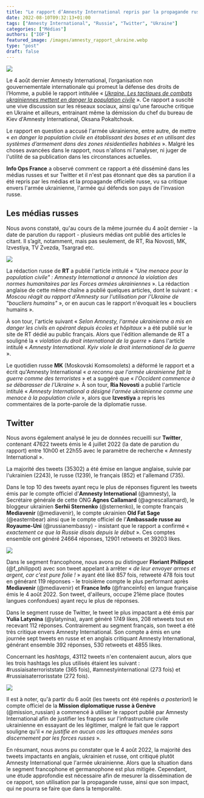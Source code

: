 ```yaml
---
title: "Le rapport d’Amnesty International repris par la propagande russe"
date: 2022-08-10T09:32:13+01:00
tags: ["Amnesty International", "Russie", "Twitter", "Ukraine"]
categories: ["Médias"]
authors: ["IOF"]
featured_image: /images/amnesty_rapport_ukraine.webp
type: "post"
draft: false
---
```


![](/images/amnesty_rapport_ukraine.webp)

Le 4 août dernier Amnesty International, l’organisation non gouvernementale internationale qui promeut la défense des droits de l’Homme, a publié le rapport intitulée « *[Ukraine. Les tactiques de combats ukrainiennes mettent en danger la population civile](https://www.amnesty.org/fr/latest/news/2022/08/ukraine-ukrainian-fighting-tactics-endanger-civilians/)* ». Ce rapport a suscité une vive discussion sur les réseaux sociaux, ainsi qu'une farouche critique en Ukraine et ailleurs, entrainant même la démission du chef du bureau de Kiev d'Amnesty International, Oksana Pokaltchouk.

Le rapport en question a accusé l'armée ukrainienne, entre autre, de mettre « *en danger la population civile en établissant des bases et en utilisant des systèmes d’armement dans des zones résidentielles habitées* ». Malgré les choses avancées dans le rapport, nous n'allons ni l'analyser, ni juger de l'utilité de sa publication dans les circonstances actuelles. 

**Info Ops France** a observé comment ce rapport a été disséminé dans les médias russes et sur Twitter et il n'est pas étonnant que dès sa parution il a été repris par les médias et la propagande officielle russe, vu sa critique envers l'armée ukrainienne, l'armée qui défends son pays de l'invasion russe.

## Les médias russes

Nous avons constaté, qu'au cours de la même journée du 4 août dernier - la date de parution du rapport - plusieurs médias ont publié des articles le citant. Il s’agit, notamment, mais pas seulement, de RT, Ria Novosti, MK, Izvestiya, TV Zvezda, Tsargrad etc.

![](/images/amnesty_ru_media.webp)

La rédaction russe de **RT** a publié l'article intitulé « *"Une menace pour la population civile" : Amnesty International a annoncé la violation des normes humanitaires par les Forces armées ukrainiennes* ». La rédaction anglaise de cette même chaîne a publié quelques articles, dont le suivant : « *Moscou réagit au rapport d'Amnesty sur l'utilisation par l'Ukraine de "boucliers humains"* », or en aucun cas le rapport n'évoquait les « boucliers humains ».

À son tour, l'article suivant « *Selon Amnesty, l'armée ukrainienne a mis en danger les civils en opérant depuis écoles et hôpitaux* » a été publié sur le site de RT dédié au public français. Alors que l'édition allemande de RT a souligné la « *violation du droit international de la guerre* » dans l'article intitulé « *Amnesty International. Kyiv viole le droit international de la guerre* ».

Le quotidien russe **MK** (Moskovski Komsomolets) a déformé le rapport et a écrit qu'Amnesty International « *a reconnu que l'armée ukrainienne fait la guerre comme des terroristes* » et a suggéré que « *l'Occident commence à se débarasser de l'Ukraine* ». À son tour, **Ria Novosti** a publié l'article intitulé « *Amnesty International a désigné l'armée ukrainienne comme une menace à la population civile* », alors que **Izvestiya** a repris les commentaires de la porte-parole de la diplomatie russe.

## Twitter

Nous avons également analysé le jeu de données recueilli sur **Twitter**, contenant 47622 tweets émis le 4 juillet 2022 (la date de parution du rapport) entre 10h00 et 22h55 avec le paramètre de recherche « Amnesty International ».

La majorité des tweets (35302) a été émise en langue anglaise, suivie par l'ukrainien (2243), le russe (1239), le français (852) et l'allemand (735).

Dans le top 10 des tweets ayant reçu le plus de réponses figurent les tweets émis par le compte officiel d'**Amnesty International** (@amnesty), la Secrétaire générale de cette ONG **Agnes Callamard** (@agnescallamard), le bloggeur ukrainien **Serhii Sternenko** (@sternenko), le compte français **Mediavenir** (@mediavenir), le compte ukrainien **Old Fat Sage** (@easternbear) ainsi que le compte officiel de l'**Ambassade russe au Royaume-Uni** (@russianembassy) - insistant que le rapport a confirmé « *exactement ce que la Russie disais depuis le début* ». Ces comptes ensemble ont généré 24664 réponses, 12901 retweets et 39203 likes.

![](/images/amnesty_philippot_latynina.webp)

Dans le segment francophone, nous avons pu distinguer **Floriant Philippot** (@f_philippot) avec son tweet appelant à arrêter « *de leur envoyer armes et argent, car c'est pure folie !* » ayant été liké 857 fois, retweeté 478 fois tout en générant 119 réponses - le troisième compte le plus performant après **Mediavenir** (@mediavenir) et **France Info** (@franceinfo) en langue française émis le 4 août 2022. Son tweet, d'ailleurs, occupe 21ème place (toutes langues confondues) ayant reçu le plus de réponses.
 
Dans le segment russe de Twitter, le tweet le plus impactant a été émis par **Yulia Latynina** (@ylatynina), ayant généré 1749 likes, 208 retweets tout en recevant 112 réponses. Contrairement au segment français, son tweet a été très critique envers Amnesty International. Son compte a émis en une journée sept tweets en russe et en anglais critiquant Amnesty International, générant ensemble 392 réponses, 530 retweets et 4855 likes.

Concernant les *hashtags*, 43112 tweets n'en contenaient aucun, alors que les trois hashtags les plus utilisés étaient les suivant : #russiaisaterroriststate (365 fois), #amnestyinternational (273 fois) et #russiaisaterrorisstate (272 fois).

![](/images/russian_mission_geneva.webp)

Il est à noter, qu'à partir du 6 août (les tweets ont été repérés *a posteriori*) le compte officiel de la **Mission diplomatique russe à Genève** (@mission_russian) a commencé à utiliser le rapport publié par Amnesty International afin de justifier les frappes sur l'infrastructure civile ukrainienne en essayant de les légitimer, malgré le fait que le rapport souligne qu'il « *ne justifie en aucun cas les attaques menées sans discernement par les forces russes* ».

En résumant, nous avons pu constater que le 4 août 2022, la majorité des tweets impactants en anglais, ukrainien et russe, ont critiqué plutôt Amnesty International que l'armée ukrainienne. Alors que la situation dans le segment francophone et germanophone est plus mitigée. Cependant, une étude approfondie est nécessaire afin de mesurer la dissémination de ce rapport, son utilisation par la propagande russe, ainsi que son impact, qui ne pourra se faire que dans la temporalité.
